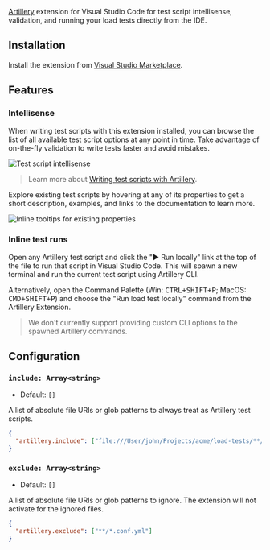 [Artillery](https://www.artillery.io/) extension for Visual Studio Code for test script intellisense, validation, and running your load tests directly from the IDE.

## Installation

Install the extension from [Visual Studio Marketplace](https://marketplace.visualstudio.com/items?itemName=Artilleryio.vscode-artillery).

## Features

### Intellisense

When writing test scripts with this extension installed, you can browse the list of all available test script options at any point in time. Take advantage of on-the-fly validation to write tests faster and avoid mistakes.

![Test script intellisense](https://raw.github.com/artilleryio/vscode-artillery/main/assets/intellisense-suggestions.png)

> Learn more about [Writing test scripts with Artillery](https://www.artillery.io/docs/reference/test-script).

Explore existing test scripts by hovering at any of its properties to get a short description, examples, and links to the documentation to learn more.

![Inline tooltips for existing properties](https://raw.github.com/artilleryio/vscode-artillery/main/assets/intellisense-tooltips.png)

### Inline test runs

Open any Artillery test script and click the "▶ Run locally" link at the top of the file to run that script in Visual Studio Code. This will spawn a new terminal and run the current test script using Artillery CLI.

Alternatively, open the Command Palette (Win: <kbd>CTRL+SHIFT+P</kbd>; MacOS: <kbd>CMD+SHIFT+P</kbd>) and choose the "Run load test locally" command from the Artillery Extension.

> We don't currently support providing custom CLI options to the spawned Artillery commands.

## Configuration

### `include: Array<string>`

- Default: `[]`

A list of absolute file URIs or glob patterns to always treat as Artillery test scripts.

```json
{
  "artillery.include": ["file:///User/john/Projects/acme/load-tests/**/*.yml"]
}
```

### `exclude: Array<string>`

- Default: `[]`

A list of absolute file URIs or glob patterns to ignore. The extension will not activate for the ignored files.

```json
{
  "artillery.exclude": ["**/*.conf.yml"]
}
```
